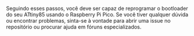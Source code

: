 Seguindo esses passos, você deve ser capaz de reprogramar o bootloader do seu ATtiny85 usando o Raspberry Pi Pico. Se você tiver qualquer dúvida ou encontrar problemas, sinta-se à vontade para abrir uma issue no repositório ou procurar ajuda em fóruns especializados.